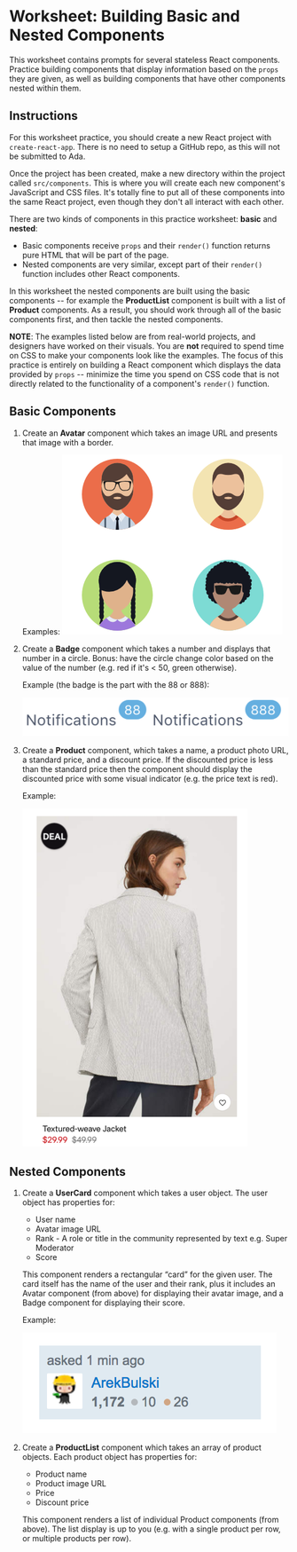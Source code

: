 # Worksheet: Building Basic and Nested Components
This worksheet contains prompts for several stateless React components. Practice building components that display information based on the `props` they are given, as well as building components that have other components nested within them.

## Instructions
For this worksheet practice, you should create a new React project with `create-react-app`. There is no need to setup a GitHub repo, as this will not be submitted to Ada.

Once the project has been created, make a new directory within the project called `src/components`. This is where you will create each new component's JavaScript and CSS files. It's totally fine to put all of these components into the same React project, even though they don't all interact with each other.

There are two kinds of components in this practice worksheet: **basic** and **nested**:
* Basic components receive `props` and their `render()` function returns pure HTML that will be part of the page.
* Nested components are very similar, except part of their `render()` function includes other React components.

In this worksheet the nested components are built using the basic components -- for example the **ProductList** component is built with a list of **Product** components. As a result, you should work through all of the basic components first, and then tackle the nested components.

**NOTE**: The examples listed below are from real-world projects, and designers have worked on their visuals. You are **not** required to spend time on CSS to make your components look like the examples. The focus of this practice is entirely on building a React component which displays the data provided by `props` -- minimize the time you spend on CSS code that is not directly related to the functionality of a component's `render()` function.

## Basic Components

1. Create an **Avatar** component which takes an image URL and presents that image with a border.
    
    Examples:
    ![Avatar component example](./images/example-component-avatar.png)
1. Create a **Badge** component which takes a number and displays that number in a circle. Bonus: have the circle change color based on the value of the number (e.g. red if it's < 50, green otherwise).
    
    Example (the badge is the part with the 88 or 888):

    ![Badge component example](./images/example-component-badge.png)
1. Create a **Product** component, which takes a name, a product photo URL, a standard price, and a discount price. If the discounted price is less than the standard price then the component should display the discounted price with some visual indicator (e.g. the price text is red).
    
    Example:

    ![Product component example](./images/example-component-product.png)

## Nested Components

1. Create a **UserCard** component which takes a user object. The user object has properties for:
    - User name
    - Avatar image URL
    - Rank - A role or title in the community represented by text e.g. Super Moderator
    - Score

    This component renders a rectangular “card” for the given user. The card itself has the name of the user and their rank, plus it includes an Avatar component (from above) for displaying their avatar image, and a Badge component for displaying their score.
    
    Example:

    ![UserCard component example](./images/example-component-usercard.png)
1. Create a **ProductList** component which takes an array of product objects. Each product object has properties for:
    - Product name
    - Product image URL
    - Price
    - Discount price

    This component renders a list of individual Product components (from above). The list display is up to you (e.g. with a single product per row, or multiple products per row).
